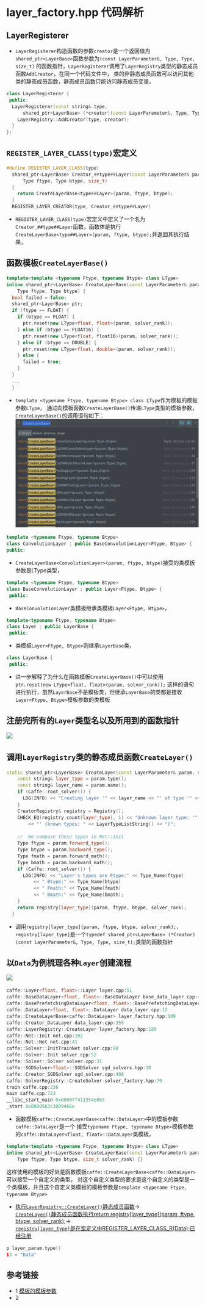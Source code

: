 # layer_factory.hpp 代码解析
##  LayerRegisterer
* `LayerRegisterer`构造函数的参数`creator`是一个返回值为`shared_ptr<LayerBase>`函数参数为`(const LayerParameter&, Type, Type, size_t)`
的函数指针，`LayerRegisterer`调用了`LayerRegistry`类型的静态成员函数`AddCreator`，在同一个代码文件中，
类的非静态成员函数可以访问其他类的静态成员函数，静态成员函数只能访问静态成员变量。
```c++
class LayerRegisterer {
 public:
  LayerRegisterer(const string& type,
      shared_ptr<LayerBase> (*creator)(const LayerParameter&, Type, Type, size_t)) {
    LayerRegistry::AddCreator(type, creator);
  }
};
```
## `REGISTER_LAYER_CLASS(type)`宏定义
```c++
#define REGISTER_LAYER_CLASS(type)                                             \
  shared_ptr<LayerBase> Creator_##type##Layer(const LayerParameter& param,     \
      Type ftype, Type btype, size_t)                                          \
  {                                                                            \
    return CreateLayerBase<type##Layer>(param, ftype, btype);                  \
  }                                                                            \
  REGISTER_LAYER_CREATOR(type, Creator_##type##Layer)
```
* `REGISTER_LAYER_CLASS(type)`宏定义中定义了一个名为`Creator_##type##Layer`函数，函数体是执行
  `CreateLayerBase<type##Layer>(param, ftype, btype);`并返回其执行结果，
  
## 函数模板`CreateLayerBase()`
```c++
template<template <typename Ftype, typename Btype> class LType>
inline shared_ptr<LayerBase> CreateLayerBase(const LayerParameter& param,
    Type ftype, Type btype) {
  bool failed = false;
  shared_ptr<LayerBase> ptr;
  if (ftype == FLOAT) {
    if (btype == FLOAT) {
      ptr.reset(new LType<float, float>(param, solver_rank));
    } else if (btype == FLOAT16) {
      ptr.reset(new LType<float, float16>(param, solver_rank));
    } else if (btype == DOUBLE) {
      ptr.reset(new LType<float, double>(param, solver_rank));
    } else {
      failed = true;
    }
  }
  ...
  }
```
* `template <typename Ftype, typename Btype> class LType`作为模板的模板参数`LType`，
  通过向模板函数`CreateLayerBase()`传递`LType`类型的模板参数，`CreateLayerBase()`的调用语句如下：
![](docs/CreateLayerBase.png)
```c++
template <typename Ftype, typename Btype>
class ConvolutionLayer : public BaseConvolutionLayer<Ftype, Btype> {
public:
```
* `CreateLayerBase<ConvolutionLayer>(param, ftype, btype)`接受的类模板参数是LType类型，
```c++
template <typename Ftype, typename Btype>
class BaseConvolutionLayer : public Layer<Ftype, Btype> {
 public:
```
* `BaseConvolutionLayer`类模板继承类模板`Layer<Ftype, Btype>`，
```c++
template<typename Ftype, typename Btype>
class Layer : public LayerBase {
 public:
```
* 类模板`Layer<Ftype, Btype>`则继承`LayerBase`类，
```c++
class LayerBase {
 public:
```
* 进一步解释了为什么在函数模板`CreateLayerBase()`中可以使用`ptr.reset(new LType<float, float>(param, solver_rank));`
这样的语句进行执行，虽然`LayerBase`不是模板类，但继承`LayerBase`的类都是接收`Layer<Ftype, Btype>`模板参数的类模板
  
## 注册完所有的`Layer`类型名以及所用到的函数指针
![](../../tools/docs/nvcaffe_solver_layer_init.png)
## 调用`LayerRegistry`类的静态成员函数`CreateLayer()`
```c++
static shared_ptr<LayerBase> CreateLayer(const LayerParameter& param, size_t solver_rank) {
    const string& layer_type = param.type();
    const string& layer_name = param.name();
    if (Caffe::root_solver()) {
      LOG(INFO) << "Creating layer '" << layer_name << "' of type '" << layer_type << "'";
    }
    CreatorRegistry& registry = Registry();
    CHECK_EQ(registry.count(layer_type), 1) << "Unknown layer type: '" << layer_type
        << "' (known types: " << LayerTypeListString() << ")";

    //  We compose these types in Net::Init
    Type ftype = param.forward_type();
    Type btype = param.backward_type();
    Type fmath = param.forward_math();
    Type bmath = param.backward_math();
    if (Caffe::root_solver()) {
      LOG(INFO) << "Layer's types are Ftype:" << Type_Name(ftype)
          << " Btype:" << Type_Name(btype)
          << " Fmath:" << Type_Name(fmath)
          << " Bmath:" << Type_Name(bmath);
    }
    return registry[layer_type](param, ftype, btype, solver_rank);
  }
```
* 调用`registry[layer_type](param, ftype, btype, solver_rank);`，
  `registry[layer_type]`是一个`typedef shared_ptr<LayerBase> (*Creator)(const LayerParameter&, Type, Type, size_t);`类型的函数指针
  
## 以`Data`为例梳理各种`Layer`创建流程
![](./docs/CreatorLayer.png)
```c++
caffe::Layer<float, float>::Layer layer.cpp:51
caffe::BaseDataLayer<float, float>::BaseDataLayer base_data_layer.cpp:49
caffe::BasePrefetchingDataLayer<float, float>::BasePrefetchingDataLayer base_data_layer.cpp:76
caffe::DataLayer<float, float>::DataLayer data_layer.cpp:12
caffe::CreateLayerBase<caffe::DataLayer> layer_factory.hpp:109
caffe::Creator_DataLayer data_layer.cpp:355
caffe::LayerRegistry::CreateLayer layer_factory.hpp:189
caffe::Net::Init net.cpp:202
caffe::Net::Net net.cpp:41
caffe::Solver::InitTrainNet solver.cpp:98
caffe::Solver::Init solver.cpp:52
caffe::Solver::Solver solver.cpp:31
caffe::SGDSolver<float>::SGDSolver sgd_solvers.hpp:18
caffe::Creator_SGDSolver sgd_solver.cpp:488
caffe::SolverRegistry::CreateSolver solver_factory.hpp:79
train caffe.cpp:236
main caffe.cpp:723
__libc_start_main 0x00007f411354e0b3
_start 0x0000563c3809466e
```
* 函数模板`caffe::CreateLayerBase<caffe::DataLayer>`中的模板参数`caffe::DataLayer`是一个
接受`typename Ftype, typename Btype>`模板参数的`caffe::DataLayer<float, float>::DataLayer`类模板，  
```c++
template<template <typename Ftype, typename Btype> class LType>
inline shared_ptr<LayerBase> CreateLayerBase(const LayerParameter& param,
    Type ftype, Type btype, size_t solver_rank) {}
```
这样使用的模板的好处是函数模板`caffe::CreateLayerBase<caffe::DataLayer>`可以接受一个自定义的类型，
对这个自定义类型的要求是这个自定义的类型是一个类模板，并且这个自定义类模板的模板参数是`template <typename Ftype, typename Btype>`

* [执行`LayerRegistry::CreateLayer()`静态成员函数](../../src/caffe/net.cpp#L202)->  
  [`CreateLayer()`静态成员函数执行return registry[layer_type](param, ftype, btype, solver_rank);](./layer_factory.hpp#L189)->  
  [`registry[layer_type]`是在宏定义中REGISTER_LAYER_CLASS_R(Data);已经注册](layer_factory.hpp#L240)
  
```c++
p layer_param.type()
$3 = "Data"

```
## 参考链接
* 1 [模板的模板参数](https://www.jianshu.com/p/c94184e295d7)
* 2 []()